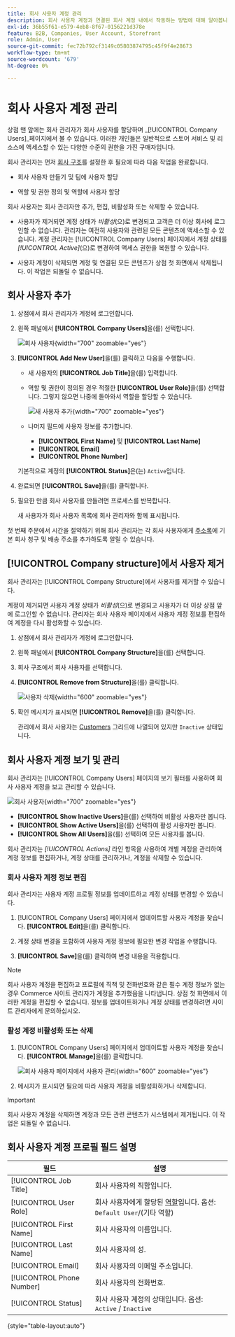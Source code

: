 ```yaml
---
title: 회사 사용자 계정 관리
description: 회사 사용자 계정과 연결된 회사 계정 내에서 작동하는 방법에 대해 알아봅니다.
exl-id: 36b55f61-e579-4eb8-8f67-0156221d378e
feature: B2B, Companies, User Account, Storefront
role: Admin, User
source-git-commit: fec72b792cf3149c05803874795c45f9f4e28673
workflow-type: tm+mt
source-wordcount: '679'
ht-degree: 0%

---
```


# 회사 사용자 계정 관리

상점 맨 앞에는 회사 관리자가 회사 사용자를 할당하며 _[!UICONTROL Company Users]_페이지에서 볼 수 있습니다. 이러한 개인들은 일반적으로 스토어 서비스 및 리소스에 액세스할 수 있는 다양한 수준의 권한을 가진 구매자입니다.

회사 관리자는 먼저 [회사 구조](account-company-structure.md)를 설정한 후 필요에 따라 다음 작업을 완료합니다.

- 회사 사용자 만들기 및 팀에 사용자 할당

- 역할 및 권한 정의 및 역할에 사용자 할당

회사 사용자는 회사 관리자만 추가, 편집, 비활성화 또는 삭제할 수 있습니다.

- 사용자가 제거되면 계정 상태가 *비활성*(으)로 변경되고 고객은 더 이상 회사에 로그인할 수 없습니다. 관리자는 여전히 사용자와 관련된 모든 콘텐츠에 액세스할 수 있습니다. 계정 관리자는 [!UICONTROL Company Users] 페이지에서 계정 상태를 *[!UICONTROL Active]*(으)로 변경하여 액세스 권한을 복원할 수 있습니다.

- 사용자 계정이 삭제되면 계정 및 연결된 모든 콘텐츠가 상점 첫 화면에서 삭제됩니다. 이 작업은 되돌릴 수 없습니다.

## 회사 사용자 추가

1. 상점에서 회사 관리자가 계정에 로그인합니다.

1. 왼쪽 패널에서 **[!UICONTROL Company Users]**&#x200B;을(를) 선택합니다.

   ![회사 사용자](./assets/company-users-list-storefront.png){width="700" zoomable="yes"}

1. **[!UICONTROL Add New User]**&#x200B;을(를) 클릭하고 다음을 수행합니다.

   - 새 사용자의 **[!UICONTROL Job Title]**&#x200B;을(를) 입력합니다.

   - 역할 및 권한이 정의된 경우 적절한 **[!UICONTROL User Role]**&#x200B;을(를) 선택합니다. 그렇지 않으면 나중에 돌아와서 역할을 할당할 수 있습니다.

     ![새 사용자 추가](./assets/company-structure-users-add.png){width="700" zoomable="yes"}

   - 나머지 필드에 사용자 정보를 추가합니다.
      - **[!UICONTROL First Name]** 및 **[!UICONTROL Last Name]**
      - **[!UICONTROL Email]**
      - **[!UICONTROL Phone Number]**

   기본적으로 계정의 **[!UICONTROL Status]**&#x200B;은(는) `Active`입니다.

1. 완료되면 **[!UICONTROL Save]**&#x200B;을(를) 클릭합니다.

1. 필요한 만큼 회사 사용자를 만들려면 프로세스를 반복합니다.

   새 사용자가 회사 사용자 목록에 회사 관리자와 함께 표시됩니다.

첫 번째 주문에서 시간을 절약하기 위해 회사 관리자는 각 회사 사용자에게 [주소록](../customers/account-dashboard-address-book.md)에 기본 회사 청구 및 배송 주소를 추가하도록 알릴 수 있습니다.

## [!UICONTROL Company structure]에서 사용자 제거

회사 관리자는 [!UICONTROL Company Structure]에서 사용자를 제거할 수 있습니다.

계정이 제거되면 사용자 계정 상태가 *비활성*(으)로 변경되고 사용자가 더 이상 상점 앞에 로그인할 수 없습니다.
관리자는 회사 사용자 페이지에서 사용자 계정 정보를 편집하여 계정을 다시 활성화할 수 있습니다.

1. 상점에서 회사 관리자가 계정에 로그인합니다.

1. 왼쪽 패널에서 **[!UICONTROL Company Structure]**&#x200B;을(를) 선택합니다.

1. 회사 구조에서 회사 사용자를 선택합니다.

1. **[!UICONTROL Remove from Structure]**&#x200B;을(를) 클릭합니다.

   ![사용자 삭제](./assets/company-structure-delete-user.png){width="600" zoomable="yes"}

1. 확인 메시지가 표시되면 **[!UICONTROL Remove]**&#x200B;을(를) 클릭합니다.

   관리에서 회사 사용자는 [Customers](../customers/customers-all.md) 그리드에 나열되어 있지만 `Inactive` 상태입니다.

## 회사 사용자 계정 보기 및 관리

회사 관리자는 [!UICONTROL Company Users] 페이지의 보기 필터를 사용하여 회사 사용자 계정을 보고 관리할 수 있습니다.

![회사 사용자](./assets/company-users-list-storefront.png){width="700" zoomable="yes"}

- **[!UICONTROL Show Inactive Users]**&#x200B;을(를) 선택하여 비활성 사용자만 봅니다.
- **[!UICONTROL Show Active Users]**&#x200B;을(를) 선택하여 활성 사용자만 봅니다.
- **[!UICONTROL Show All Users]**&#x200B;을(를) 선택하여 모든 사용자를 봅니다.

회사 관리자는 *[!UICONTROL Actions]* 라인 항목을 사용하여 개별 계정을 관리하여 계정 정보를 편집하거나, 계정 상태를 관리하거나, 계정을 삭제할 수 있습니다.

### 회사 사용자 계정 정보 편집

회사 관리자는 사용자 계정 프로필 정보를 업데이트하고 계정 상태를 변경할 수 있습니다.

1. [!UICONTROL Company Users] 페이지에서 업데이트할 사용자 계정을 찾습니다. **[!UICONTROL Edit]**&#x200B;을(를) 클릭합니다.

1. 계정 상태 변경을 포함하여 사용자 계정 정보에 필요한 변경 작업을 수행합니다.

1. **[!UICONTROL Save]**&#x200B;을(를) 클릭하여 변경 내용을 적용합니다.

>[!NOTE]
>
>회사 사용자 계정을 편집하고 프로필에 직책 및 전화번호와 같은 필수 계정 정보가 없는 경우 Commerce 사이트 관리자가 계정을 추가했음을 나타냅니다. 상점 첫 화면에서 이러한 계정을 편집할 수 없습니다. 정보를 업데이트하거나 계정 상태를 변경하려면 사이트 관리자에게 문의하십시오.

### 활성 계정 비활성화 또는 삭제

1. [!UICONTROL Company Users] 페이지에서 업데이트할 사용자 계정을 찾습니다. **[!UICONTROL Manage]**&#x200B;을(를) 클릭합니다.

   ![회사 사용자 페이지에서 사용자 관리](./assets/company-users-manage-storefront.png){width="600" zoomable="yes"}

1. 메시지가 표시되면 필요에 따라 사용자 계정을 비활성화하거나 삭제합니다.

>[!IMPORTANT]
>
>회사 사용자 계정을 삭제하면 계정과 모든 관련 콘텐츠가 시스템에서 제거됩니다. 이 작업은 되돌릴 수 없습니다.

## 회사 사용자 계정 프로필 필드 설명

| 필드 | 설명 |
|--------------|---------------|
| [!UICONTROL Job Title] | 회사 사용자의 직함입니다. |
| [!UICONTROL User Role] | 회사 사용자에게 할당된 [역할](account-company-roles-permissions.md)입니다. 옵션: `Default User`/(기타 역할) |
| [!UICONTROL First Name] | 회사 사용자의 이름입니다. |
| [!UICONTROL Last Name] | 회사 사용자의 성. |
| [!UICONTROL Email] | 회사 사용자의 이메일 주소입니다. |
| [!UICONTROL Phone Number] | 회사 사용자의 전화번호. |
| [!UICONTROL Status] | 회사 사용자 계정의 상태입니다. 옵션: `Active` / `Inactive` |

{style="table-layout:auto"}

